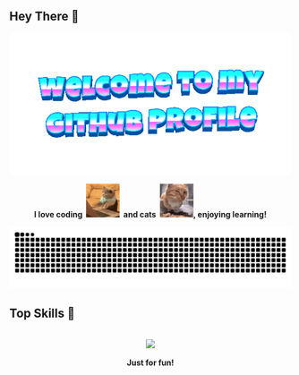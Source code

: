 ## Hey There 👋

<div align="center">
	<img src="welcome-header.gif" alt="welcome to my github profile">
	<br>
</div>


<p align="center">
	<b>I love coding&nbsp;&nbsp;<img src="cat-typing.gif" alt="Cat Typing" width="60" height="60">&nbsp;&nbsp;and cats&nbsp;&nbsp;<img src="fresh-bro.gif" alt="Fresh Bro" width="60" height="60">, enjoying learning!</b>
</p>

<div align=center>
	<picture >
		  <source media="(prefers-color-scheme: dark)" srcset="https://github.com/SAKURA-CAT/SAKURA-CAT/raw/output/github-contribution-grid-snake-dark.svg">
		  <source media="(prefers-color-scheme: light)" srcset="https://github.com/SAKURA-CAT/SAKURA-CAT/raw/output/github-contribution-grid-snake.svg">
		  <img alt="snake" src="https://github.com/SAKURA-CAT/SAKURA-CAT/raw/output/github-contribution-grid-snake.svg">
	</picture>
</div>

## Top Skills 👾

<p align="center">
	<br>
	<a href="https://skillicons.dev">
		<img src="https://skillicons.dev/icons?i=ts,html,css,python,rust,go,next,vue,pytorch,docker,kubernetes,terraform,postgres,redis,obsidian" />
	</a>
</p>

<p align="center">
	<b>Just for fun!</b>
</p>
